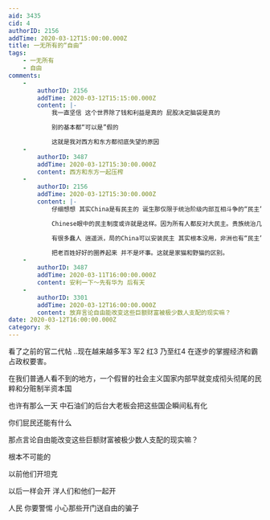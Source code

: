 ```yaml
---
aid: 3435
cid: 4
authorID: 2156
addTime: 2020-03-12T15:00:00.000Z
title: 一无所有的“自由”
tags:
    - 一无所有
    - 自由
comments:
    -
        authorID: 2156
        addTime: 2020-03-12T15:15:00.000Z
        content: |-
            我一直坚信 这个世界除了钱和利益是真的 屁股决定脑袋是真的

            别的基本都“可以是”假的

            这就是我对西方和东方都彻底失望的原因
    -
        authorID: 3487
        addTime: 2020-03-12T15:30:00.000Z
        content: 西方和东方一起压榨
    -
        authorID: 2156
        addTime: 2020-03-12T15:30:00.000Z
        content: |-
            仔细想想 其实China是有民主的 诞生那仅限于统治阶级内部互相斗争的“民主” ———也就是内斗。以前的sh帮 今天的zj帮

            Chinese眼中的民主制度或许就是这样。因为所有人都反对大民主。贵族统治几千年都一样。

            有很多蠢人 逍遥派，局的China可以安装民主 其实根本没用，非洲也有“民主”，他们老百姓一样活的很随机。

            把老百姓好好的圈养起来 并不是坏事。这就是家猫和野猫的区别。
    -
        authorID: 3487
        addTime: 2020-03-11T16:00:00.000Z
        content: 安利一下～先有华为 后有天
    -
        authorID: 3301
        addTime: 2020-03-12T16:00:00.000Z
        content: 放弃言论自由能改变这些巨额财富被极少数人支配的现实嘛？
date: 2020-03-12T16:00:00.000Z
category: 水
---
```


看了之前的官二代帖 ..现在越来越多军3 军2 红3 乃至红4 在逐步的掌握经济和霸占政权要害。

在我们普通人看不到的地方，一个假冒的社会主义国家内部早就变成彻头彻尾的民粹和分赃制半资本国

也许有那么一天 中石油们的后台大老板会把这些国企瞬间私有化

你们屁民还能有什么

那点言论自由能改变这些巨额财富被极少数人支配的现实嘛？

根本不可能的

以前他们开坦克

以后一样会开 洋人们和他们一起开

人民 你要警惕 小心那些开门送自由的骗子
